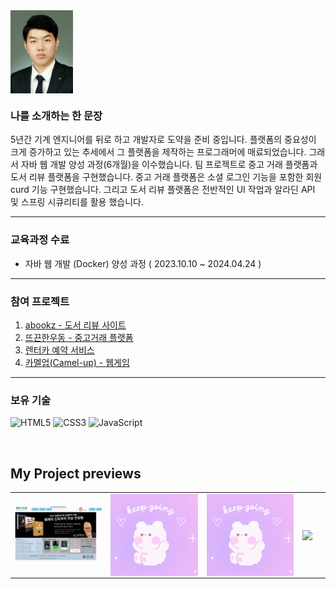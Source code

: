 <img align="center" src="https://github.com/WoongJaeCho/WoongJaeCho/blob/main/upload/증명사진.jpg?raw=true" width="100"/>
<br>

### 나를 소개하는 한 문장 
5년간 기계 엔지니어를 뒤로 하고 개발자로 도약을 준비 중입니다. 플랫폼의 중요성이 크게 증가하고 있는 추세에서 그 플랫폼을 제작하는 프로그래머에 매료되었습니다. 그래서 자바 웹 개발 양성 과정(6개월)을 이수했습니다. 팀 프로젝트로 중고 거래 플랫폼과 도서 리뷰 플랫폼을 구현했습니다. 중고 거래 플랫폼은 소셜 로그인 기능을 포함한 회원curd 기능 구현했습니다. 그리고 도서 리뷰 플랫폼은 전반적인 UI 작업과 알라딘 API 및 스프링 시큐리티를 활용 했습니다. 

--- 

### 교육과정 수료 
* 자바 웹 개발 (Docker) 양성 과정 ( 2023.10.10 ~ 2024.04.24 )

---

### 참여 프로젝트 
1. [abookz - 도서 리뷰 사이트](https://github.com/WoongJaeCho/abookz.git)
2. [뜨끈한우동 - 중고거래 플랫폼](https://github.com/ChoiSeoungH/HotUdon.git)
3. [렌터카 예약 서비스](https://github.com/WoongJaeCho/RentcarMVC.git)
4. [카멜업(Camel-up) - 웹게임](https://github.com/WoongJaeCho/Camel-UP.git)

---

### 보유 기술 

![HTML5](https://img.shields.io/badge/-HTML5-F05032?style=for-the-badge&logo=html5&logoColor=ffffff)
![CSS3](https://img.shields.io/badge/-CSS3-007ACC?style=for-the-badge&logo=css3)
![JavaScript](https://img.shields.io/badge/-JavaScript-%23F7DF1C?style=for-the-badge&logo=javascript&logoColor=000000&labelColor=%23F7DF1C&color=%23FFCE5A)


<br>

<h2> My Project previews </h2>
<table>
  <tbody>
    <tr>
      <td>
        <a href="#" title="프로젝트1">
          <img align="center" src="https://github.com/WoongJaeCho/WoongJaeCho/blob/main/upload/abookz.gif?raw=true" width="300px" >
        </a>
      </td>
      <td>
      <a href="#" title="프로젝트2">
          <img align="center" src="https://github.com/yeonmitc/yeonmitc/blob/main/upload/profile.PNG?raw=true" width="300px" >
        </a>
      </td>
      <td>
       <a href="#" title="프로젝트3">
          <img align="center" src="https://github.com/yeonmitc/yeonmitc/blob/main/upload/profile.PNG?raw=true" width="300px" >
        </a>
      </td>
      <td>
        <a href="#" title="프로젝트4">
          <img align="center" src="[https://github.com/yeonmitc/yeonmitc/assets/82494535/9730f131-3bc9-4543-9260-360bb960fec4](https://github.com/WoongJaeCho/Camel-UP/blob/main/upload/시연영상.gif?raw=true)" width="300px" >
        </a>
      </td>
      <td>
    </tr>
  </tbody>
</table>

<br/>
<br/>
